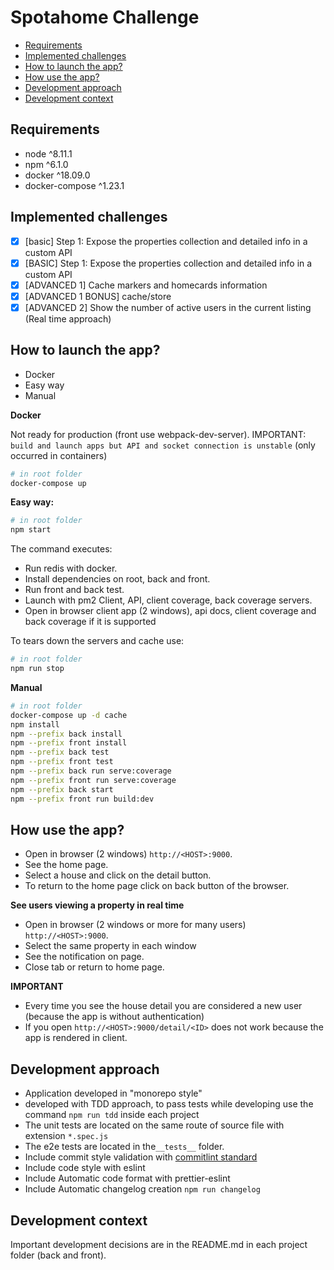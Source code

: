 # Spotahome Challenge

- [Requirements](#Requirements)
- [Implemented challenges](#Implemented-challenges)
- [How to launch the app?](#How-to-launch-the-app)
- [How use the app?](#How-use-the-app)
- [Development approach](#Development-approach)
- [Development context](#Development-context)

## Requirements

- node ^8.11.1
- npm ^6.1.0
- docker ^18.09.0
- docker-compose ^1.23.1

## Implemented challenges

- [x] [basic] Step 1: Expose the properties collection and detailed info in a custom API
- [x] [BASIC] Step 1: Expose the properties collection and detailed info in a custom API
- [x] [ADVANCED 1] Cache markers and homecards information
- [x] [ADVANCED 1 BONUS] cache/store
- [x] [ADVANCED 2] Show the number of active users in the current listing (Real time approach)

## How to launch the app?

- Docker
- Easy way
- Manual

**Docker**

Not ready for production (front use webpack-dev-server).
IMPORTANT: `build and launch apps but API and socket connection is unstable` (only occurred in containers)

```bash
# in root folder
docker-compose up

```

**Easy way:**

```bash
# in root folder
npm start

```

The command executes:

- Run redis with docker.
- Install dependencies on root, back and front.
- Run front and back test.
- Launch with pm2 Client, API, client coverage, back coverage servers.
- Open in browser client app (2 windows), api docs, client coverage and back coverage if it is supported

To tears down the servers and cache use:

```bash
# in root folder
npm run stop
```

**Manual**

```bash
# in root folder
docker-compose up -d cache
npm install
npm --prefix back install
npm --prefix front install
npm --prefix back test
npm --prefix front test
npm --prefix back run serve:coverage
npm --prefix front run serve:coverage
npm --prefix back start
npm --prefix front run build:dev
```

## How use the app?

- Open in browser (2 windows) `http://<HOST>:9000`.
- See the home page.
- Select a house and click on the detail button.
- To return to the home page click on back button of the browser.

**See users viewing a property in real time**

- Open in browser (2 windows or more for many users) `http://<HOST>:9000`.
- Select the same property in each window
- See the notification on page.
- Close tab or return to home page.

**IMPORTANT**

- Every time you see the house detail
  you are considered a new user (because the app is without authentication)
- If you open `http://<HOST>:9000/detail/<ID>` does not work because the app is rendered in client.

## Development approach

- Application developed in "monorepo style"
- developed with TDD approach, to pass tests while developing use the command `npm run tdd` inside each project
- The unit tests are located on the same route of source file with extension `*.spec.js`
- The e2e tests are located in the`__tests__` folder.
- Include commit style validation with [commitlint standard](https://github.com/marionebl/commitlint/tree/master/%40commitlint/config-conventional#type-enum)
- Include code style with eslint
- Include Automatic code format with prettier-eslint
- Include Automatic changelog creation `npm run changelog`

## Development context

Important development decisions are in the README.md in each project folder (back and front).
